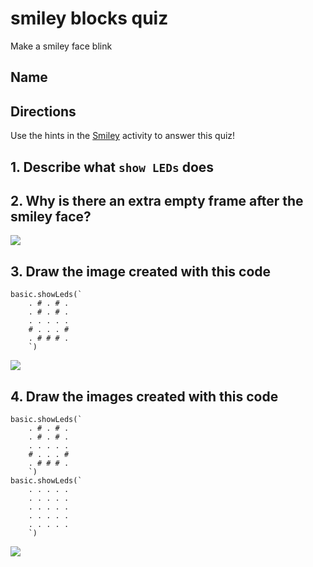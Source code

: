 # smiley blocks quiz

Make a smiley face blink 

## Name

## Directions

Use the hints in the [Smiley](/lessons/smiley/activity) activity to answer this quiz!

## 1. Describe what `show LEDs` does


## 2. Why is there an extra empty frame after the smiley face?

![](/static/mb/lessons/smiley-0.png)



## 3. Draw the image created with this code

```blocks
basic.showLeds(`
    . # . # .
    . # . # .
    . . . . .
    # . . . #
    . # # # .
    `)
```

![](/static/mb/empty-microbit.png)

## 4. Draw the images created with this code

```blocks
basic.showLeds(`
    . # . # .
    . # . # .
    . . . . .
    # . . . #
    . # # # .
    `)
basic.showLeds(`
    . . . . .
    . . . . .
    . . . . .
    . . . . .
    . . . . .
    `)
```

![](/static/mb/lessons/looper-3.png)

